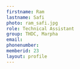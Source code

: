 ```yaml
---
firstname: Ram 
lastname: Safi
photo: ram_safi.jpg
role: Technical Assistant
group: THDC, Marpha
email: 
phonenumber: 
memberid: 23
layout: profile
---
```

